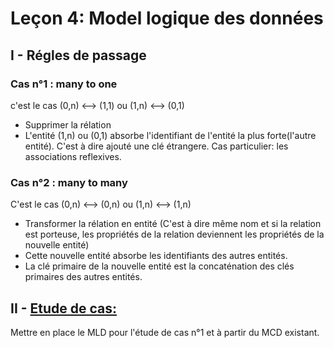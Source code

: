 # Leçon 4: Model logique des données

## I - Régles de passage

### Cas n°1 : many to one
c'est le cas (0,n) <--> (1,1) ou (1,n) <--> (0,1)
* Supprimer la rélation
* L'entité (1,n) ou (0,1) absorbe l'identifiant de l'entité la plus forte(l'autre entité). C'est à dire ajouté une clé étrangere. 
Cas particulier: les associations reflexives.

### Cas n°2 : many to many
C'est le cas (0,n) <--> (0,n) ou (1,n) <--> (1,n)
* Transformer la rélation en entité (C'est à dire même nom et si la relation est porteuse, les propriétés de la relation deviennent les propriétés de la nouvelle entité)
* Cette nouvelle entité absorbe les identifiants des autres entités. 
* La clé primaire de la nouvelle entité est la concaténation des clés primaires des autres entités. 

## II - [Etude de cas:](exercice.md)
Mettre en place le MLD pour l'étude de cas n°1 et à partir du MCD existant.